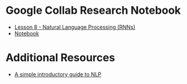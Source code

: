 # Google Collab Research Notebook
- [Lesson 8 - Natural Language Processing (RNNs)](https://docs.google.com/presentation/d/1hznjitNJqdCSV5jJmEsULuvxvqWZXh9Ckl9lgTU5T0U/edit#slide=id.p1)
- [Notebook](https://colab.research.google.com/drive/14IvhvCUBCul-hAN0mLrW6hbnVh8yeJXg#scrollTo=r_70dUvDwRZZ)

# Additional Resources
- [A simple introductory guide to NLP](https://becominghuman.ai/a-simple-introduction-to-natural-language-processing-ea66a1747b32)
